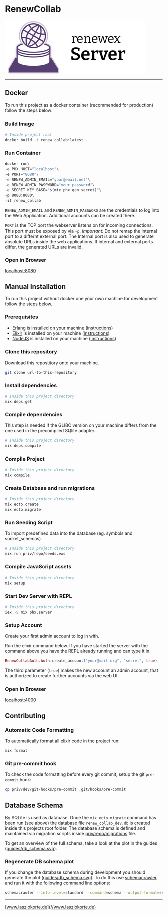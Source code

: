 # RenewCollab

![Logo](./guides/images/logo.png)

---

## Docker

To run this project as a docker container (recommended for production) follow the steps below:

### Build Image

```sh
# Inside project root
docker build -t renew_collab:latest .
```

### Run Container

```sh 
docker run\
-e PHX_HOST="localhost"\
-e PORT="8080"\
-e RENEW_ADMIN_EMAIL="your@email.net"\
-e RENEW_ADMIN_PASSWORD="your_password"\
-e SECRET_KEY_BASE="$(mix phx.gen.secret)"\
-p 8080:8080\
-it renew_collab
```

`RENEW_ADMIN_EMAIL` and `RENEW_ADMIN_PASSWORD` are the credentials to log into the Web Application.
Additional accounts can be created there.

`PORT` is the TCP port the webserver listens on for incoming connections. This port must be exposed by via `-p`. *Important:* Do not remap the internal port to a differnt external port. The Internal port is also used to generate absolute URLs inside the web applications. If internal and external ports differ, the generated URLs are invalid. 


### Open in Browser

[localhost:8080](http://localhost:8080)

## Manual Installation

To run this project without docker one your own machine for development follow the steps below.

### Prerequisites

* [Erlang](https://www.erlang.org/) is installed on your machine ([instructions](https://www.erlang.org/downloads))
* [Elixir](https://elixir-lang.org/) is installed on your machine ([instructions](https://elixir-lang.org/install.html))
* [NodeJS](https://nodejs.org/en) is installed on your machine ([instructions](https://nodejs.org/en/download/prebuilt-installer))

### Clone this repository

Download this repostitory onto your machine.

```sh
git clone url-to-this-repository
```

### Install dependencies

```sh
# Inside this project directory
mix deps.get
``` 

### Compile dependencies 

This step is needed if the GLIBC version on your machine differs from the one used in the precompiled SQlite adapter.

```sh
# Inside this project directory
mix deps.compile
``` 

### Compile Project

```sh
# Inside this project directory
mix compile
``` 

### Create Database and run migrations

```sh
# Inside this project directory
mix ecto.create
mix ecto.migrate
```

### Run Seeding Script

To import predefined data into the database (eg. symbols and socket_schemas)

```sh
# Inside this project directory
mix run priv/repo/seeds.exs
```

### Compile JavaScript assets

```sh
# Inside this project directory
mix setup
```

### Start Dev Server with REPL

```sh
# Inside this project directory
iex -S mix phx.server
```

### Setup Account

Create your first admin account to log in with.

Run the elixir command below. If you have started the server with the command above you have the REPL already running and can type it in.

```ex
RenewCollabAuth.Auth.create_account("your@mail.org", "secret", true)
```

The third parameter (`true`) makes the new account an admin account, that is authorized to create further accounts via the web UI.

### Open in Browser

[localhost:4000](http://localhost:4000)

## Contributing

### Automatic Code Formatting

To automatically format all elixir code in the project run:

```sh
mix format
```

### Git pre-commit hook

To check the code formatting before every git commit, setup the git `pre-commit` hook:

```sh
cp priv/dev/git-hooks/pre-commit .git/hooks/pre-commit
```

## Database Schema

By SQLite is used as database. Once the `mix ecto.migrate` command has been run (see above) the database file `renew_collab_dev.db` is created inside this projects root folder. The database schema is defined and maintained via migration scripts inside [priv/repo/migrations](./priv/repo/migrations) file.

To get an overview of the full schema, take a look at the plot in the guides ([guides/db_schema.svg](./guides/db_schema.svg)).

### Regenerate DB schema plot

If you change the database schema during development you should generate the plot ([guides/db_schema.svg](./guides/db_schema.svg)). To do this use [schemacrawler](https://www.schemacrawler.com) and run it with the following command line options:

```sh
schemacrawler --info-level=standard --command=schema --output-format=svg --portable-names --server sqlite --database ./renew_collab_dev.db --output-file=guides/db_schema.svg
```

---

[www.laszlokorte.de](//www.laszlokorte.de)